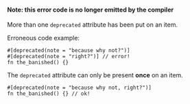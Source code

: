 #### Note: this error code is no longer emitted by the compiler

More than one `deprecated` attribute has been put on an item.

Erroneous code example:

```compile_fail
#[deprecated(note = "because why not?")]
#[deprecated(note = "right?")] // error!
fn the_banished() {}
```

The `deprecated` attribute can only be present **once** on an item.

```
#[deprecated(note = "because why not, right?")]
fn the_banished() {} // ok!
```
